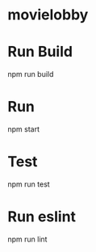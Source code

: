 # movielobby
# Run Build 
npm run build
# Run 
npm start
# Test
npm run test
# Run eslint 
npm run lint